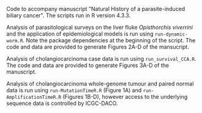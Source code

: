 Code to accompany manuscript "Natural History of a parasite-induced biliary cancer". The scripts run in R version 4.3.3.

Analysis of parasitological surveys on the liver fluke _Opisthorchis_ _viverrini_ and the application of epidemiological models is run using `run-dynamic-worm.R`. Note the package dependencies at the beginning of the script. The code and data are provided to generate Figures 2A-D of the mansucript.

Analysis of cholangiocarcinoma case data is run using `run_survival_CCA.R`. The code and data are provided to generate Figures 3A-D of the manuscript.

Analysis of cholangiocarcinoma whole-genome tumour and paired normal data is run using `run-MutationTimeR.R` (Figure 1A) and `run-AmplificationTimeR.R` (Figures 1B-D), however access to the underlying sequence data is controlled by ICGC-DACO.
